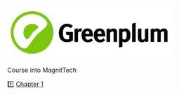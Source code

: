 ![greenplum.png](img%2Fgreenplum.png)

Course into MagnitTech

1️⃣ [Chapter 1](https://github.com/urevoleg/course-gp/blob/main/chapter1/README.md)
